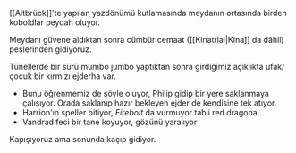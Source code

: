 ---
---  
  
[[Altbrück]]'te yapılan yazdönümü kutlamasında meydanın ortasında birden koboldlar peydah oluyor.  
  
Meydanı güvene aldıktan sonra cümbür cemaat ([[Kinatrial|Kina]] da dâhil) peşlerinden gidiyoruz.  
  
Tünellerde bir sürü mumbo jumbo yaptıktan sonra girdiğimiz açıklıkta ufak/çocuk bir kırmızı ejderha var.  

- Bunu öğrenmemiz de şöyle oluyor, Philip gidip bir yere saklanmaya çalışıyor. Orada saklanıp hazır bekleyen ejder de kendisine tek atıyor.  
- Harrion'ın speller bitiyor, *Firebolt* da vurmuyor tabii red dragona...  
- Vandrad feci bir tane koyuyor, gözünü yaralıyor  
  
Kapışıyoruz ama sonunda kaçıp gidiyor.
